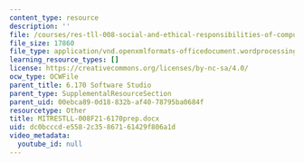 ```yaml
---
content_type: resource
description: ''
file: /courses/res-tll-008-social-and-ethical-responsibilities-of-computing-serc-fall-2021/dc0bcccde5582c35867161429f806a1d_MITRESTLL-008F21-6170prep.docx
file_size: 17860
file_type: application/vnd.openxmlformats-officedocument.wordprocessingml.document
learning_resource_types: []
license: https://creativecommons.org/licenses/by-nc-sa/4.0/
ocw_type: OCWFile
parent_title: 6.170 Software Studio
parent_type: SupplementalResourceSection
parent_uid: 00ebca89-0d18-832b-af40-78795ba0684f
resourcetype: Other
title: MITRESTLL-008F21-6170prep.docx
uid: dc0bcccd-e558-2c35-8671-61429f806a1d
video_metadata:
  youtube_id: null
---
```

